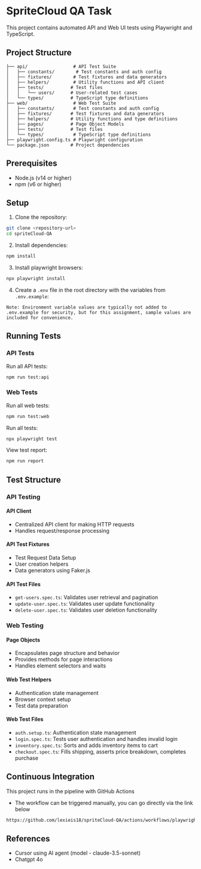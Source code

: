 # SpriteCloud QA Task

This project contains automated API and Web UI tests using Playwright and TypeScript.

## Project Structure

```
├── api/                 # API Test Suite
│   ├── constants/        # Test constants and auth config
│   ├── fixtures/        # Test fixtures and data generators
│   ├── helpers/         # Utility functions and API client
│   ├── tests/          # Test files
│   │   └── users/      # User-related test cases
│   └── types/          # TypeScript type definitions
├── web/                 # Web Test Suite
│   ├── constants/       # Test constants and auth config
│   ├── fixtures/       # Test fixtures and data generators
│   ├── helpers/        # Utility functions and type definitions
│   ├── pages/          # Page Object Models
│   ├── tests/          # Test files
│   └── types/           # TypeScript type definitions
├── playwright.config.ts # Playwright configuration
└── package.json        # Project dependencies
```

## Prerequisites

- Node.js (v14 or higher)
- npm (v6 or higher)

## Setup

1. Clone the repository:
```bash
git clone <repository-url>
cd spriteCloud-QA
```

2. Install dependencies:
```bash
npm install
```

3. Install playwright browsers:
```bash
npx playwright install
```

4. Create a `.env` file in the root directory with the variables from `.env.example`:
```
Note: Environment variable values are typically not added to .env.example for security, but for this assignment, sample values are included for convenience.
```

## Running Tests

### API Tests

Run all API tests:
```bash
npm run test:api
```

### Web Tests

Run all web tests:
```bash
npm run test:web
```

Run all tests:
```bash
npx playwright test
```

View test report:
```bash
npm run report
```

## Test Structure

### API Testing
#### API Client
- Centralized API client for making HTTP requests
- Handles request/response processing

#### API Test Fixtures
- Test Request Data Setup
- User creation helpers
- Data generators using Faker.js

#### API Test Files
- `get-users.spec.ts`: Validates user retrieval and pagination
- `update-user.spec.ts`: Validates user update functionality
- `delete-user.spec.ts`: Validates user deletion functionality

### Web Testing
#### Page Objects
- Encapsulates page structure and behavior
- Provides methods for page interactions
- Handles element selectors and waits

#### Web Test Helpers
- Authentication state management
- Browser context setup
- Test data preparation

#### Web Test Files
- `auth.setup.ts`: Authentication state management
- `login.spec.ts`: Tests user authentication and handles invalid login
- `inventory.spec.ts`: Sorts and adds inventory items to cart
- `checkout.spec.ts`: Fills shipping, asserts price breakdown, completes purchase

## Continuous Integration

This project runs in the pipeline with GitHub Actions
- The workflow can be triggered manually, you can go directly via the link below
```md
https://github.com/lexieis18/spriteCloud-QA/actions/workflows/playwright.yml
```

## References
- Cursor using AI agent (model - claude-3.5-sonnet)
- Chatgpt 4o


